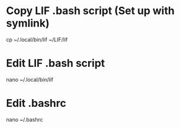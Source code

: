 # Copy LIF .bash script (Set up with symlink)
cp ~/.local/bin/lif ~/LIF/lif

# Edit LIF .bash script
nano ~/.local/bin/lif

# Edit .bashrc
nano ~/.bashrc